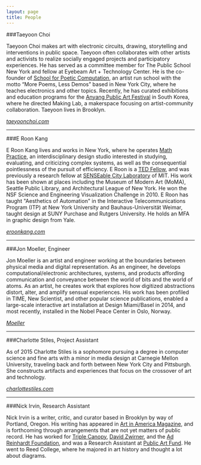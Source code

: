 ```yaml
---
layout: page
title: People
---
```


###Taeyoon Choi

Taeyoon Choi makes art with electronic circuits, drawing, storytelling and interventions in public space. Taeyoon often collaborates with other artists and activists to realize socially engaged projects and participatory experiences. He has served as a committee member for The Public School New York and fellow at Eyebeam Art + Technology Center. He is the co-founder of [School for Poetic Computation](http://sfpc.io/), an artist run school with the motto “More Poems, Less Demos” based in New York City, where he teaches electronics and other topics. Recently, he has curated exhibitions and education programs for the [Anyang Public Art Festival](http://apap.or.kr/en/intro) in South Korea, where he directed Making Lab, a makerspace focusing on artist-community collaboration. Taeyoon lives in Brooklyn.

*[taeyoonchoi.com](http://taeyoonchoi.com)*

---

###E Roon Kang

E Roon Kang lives and works in New York, where he operates [Math Practice](http://math-practice.org/), an interdisciplinary design studio interested in studying, evaluating, and criticizing complex systems, as well as the consequential pointlessness of the pursuit of efficiency. E Roon is a [TED Fellow](http://www.ted.com/pages/667), and was previously a research fellow at [SENSEable City Laboratory](http://senseable.mit.edu/) of MIT. His work has been shown at places including the Museum of Modern Art (MoMA), Seattle Public Library, and Architectural League of New York. He won the NSF Science and Engineering Visualization Challenge in 2010. E Roon has taught "Aesthetics of Automation" in the Interactive Telecommunications Program (ITP) at New York University and Bauhaus-Universität Weimar, taught design at SUNY Purchase and Rutgers University. He holds an MFA in graphic design from Yale.

*[eroonkang.com](http://eroonkang.com)*

---

###Jon Moeller, Engineer 

Jon Moeller is an artist and engineer working at the boundaries between physical media and digital representation. As an engineer, he develops computational/electronic architectures, systems, and products affording communication and conveyance between the world of bits and the world of atoms.  As an artist, he creates work that explores how digitized abstractions distort, alter, and amplify sensual experiences. His work has been profiled in TIME, New Scientist, and other popular science publications, enabled a large-scale interactive art installation at Design Miami/Basel in 2014, and most recently, installed in the Nobel Peace Center in Oslo, Norway.

*[Moeller](http://moeller.io)*

---
###Charlotte Stiles, Project Assistant

As of 2015 Charlotte Stiles is a sophomore pursuing a degree in computer science and fine arts with a minor in media design at Carnegie Mellon University, traveling back and forth between New York City and Pittsburgh. She constructs artifacts and experiences that focus on the crossover of art and technology. 

*[charlottestiles.com](charlottestiles.com)*

---

###Nick Irvin, Research Assistant

Nick Irvin is a writer, critic, and curator based in Brooklyn by way of Portland, Oregon. His writing has appeared in [Art in America Magazine](http://www.artinamericamagazine.com/search/Nick+Irvin/), and is forthcoming through arrangements that are not yet matters of public record. He has worked for [Triple Canopy](http://www.canopycanopycanopy.com), [David Zwirner](http:/www.davidzwirner.com), and the [Ad Reinhardt Foundation](http://www.adreinhardt.org), and was a Research Assistant at [Public Art Fund](http://www.publicartfund.org/). He went to Reed College, where he majored in art history and thought a lot about diagrams.
